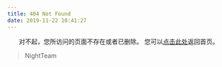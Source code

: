 ```yaml
---
title: 404 Not Found
date: 2019-11-22 10:41:27
---
```


<center>
对不起，您所访问的页面不存在或者已删除。
您可以<a href="https://blog.nightteam.cn>">点击此处</a>返回首页。
</center>

<blockquote class="blockquote-center">
    NightTeam
</blockquote>